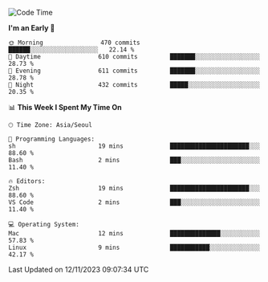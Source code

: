 <!--START_SECTION:waka-->
![Code Time](http://img.shields.io/badge/Code%20Time-1%2C510%20hrs%2055%20mins-blue)

**I'm an Early 🐤** 

```text
🌞 Morning                470 commits         ██████░░░░░░░░░░░░░░░░░░░   22.14 % 
🌆 Daytime                610 commits         ███████░░░░░░░░░░░░░░░░░░   28.73 % 
🌃 Evening                611 commits         ███████░░░░░░░░░░░░░░░░░░   28.78 % 
🌙 Night                  432 commits         █████░░░░░░░░░░░░░░░░░░░░   20.35 % 
```


📊 **This Week I Spent My Time On** 

```text
🕑︎ Time Zone: Asia/Seoul

💬 Programming Languages: 
sh                       19 mins             ██████████████████████░░░   88.60 % 
Bash                     2 mins              ███░░░░░░░░░░░░░░░░░░░░░░   11.40 % 

🔥 Editors: 
Zsh                      19 mins             ██████████████████████░░░   88.60 % 
VS Code                  2 mins              ███░░░░░░░░░░░░░░░░░░░░░░   11.40 % 

💻 Operating System: 
Mac                      12 mins             ██████████████░░░░░░░░░░░   57.83 % 
Linux                    9 mins              ███████████░░░░░░░░░░░░░░   42.17 % 
```


 Last Updated on 12/11/2023 09:07:34 UTC
<!--END_SECTION:waka-->
